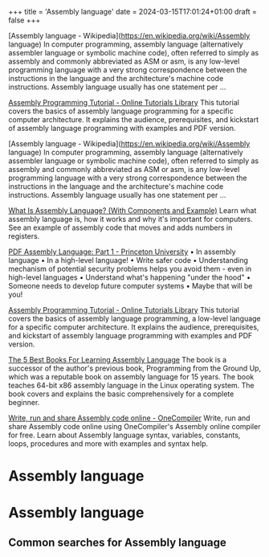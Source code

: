 +++
title = 'Assembly language'
date = 2024-03-15T17:01:24+01:00
draft = false
+++

[Assembly language - Wikipedia](https://en.wikipedia.org/wiki/Assembly language)
In computer programming, assembly language (alternatively assembler language or symbolic machine code), often referred to simply as assembly and commonly abbreviated as ASM or asm, is any low-level programming language with a very strong correspondence between the instructions in the language and the architecture's machine code instructions. Assembly language usually has one statement per ...

[Assembly Programming Tutorial - Online Tutorials Library](https://www.tutorialspoint.com/assembly_programming/index.htm)
This tutorial covers the basics of assembly language programming for a specific computer architecture. It explains the audience, prerequisites, and kickstart of assembly language programming with examples and PDF version.

[Assembly language - Wikipedia](https://en.wikipedia.org/wiki/Assembly language)
In computer programming, assembly language (alternatively assembler language or symbolic machine code), often referred to simply as assembly and commonly abbreviated as ASM or asm, is any low-level programming language with a very strong correspondence between the instructions in the language and the architecture's machine code instructions. Assembly language usually has one statement per ...

[What Is Assembly Language? (With Components and Example)](https://www.indeed.com/career-advice/career-development/what-is-assembly-language)
Learn what assembly language is, how it works and why it's important for computers. See an example of assembly code that moves and adds numbers in registers.

[PDF Assembly Language: Part 1 - Princeton University](https://www.cs.princeton.edu/courses/archive/spr19/cos217/lectures/13_Assembly1.pdf)
• In assembly language • In a high-level language! • Write safer code • Understanding mechanism of potential security problems helps you avoid them - even in high-level languages • Understand what's happening "under the hood" • Someone needs to develop future computer systems • Maybe that will be you!

[Assembly Programming Tutorial - Online Tutorials Library](https://www.tutorialspoint.com/assembly_programming/index.htm)
This tutorial covers the basics of assembly language programming, a low-level language for a specific computer architecture. It explains the audience, prerequisites, and kickstart of assembly language programming with examples and PDF version.

[The 5 Best Books For Learning Assembly Language](https://savvyprogrammer.io/best-assembly-language-books/)
The book is a successor of the author's previous book, Programming from the Ground Up, which was a reputable book on assembly language for 15 years. The book teaches 64-bit x86 assembly language in the Linux operating system. The book covers and explains the basic comprehensively for a complete beginner.

[Write, run and share Assembly code online - OneCompiler](https://onecompiler.com/assembly)
Write, run and share Assembly code online using OneCompiler's Assembly online compiler for free. Learn about Assembly language syntax, variables, constants, loops, procedures and more with examples and syntax help.

Assembly language
=================

# Assembly language

## Common searches for Assembly language
